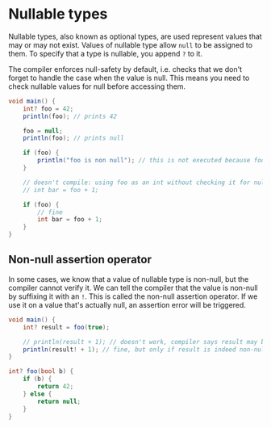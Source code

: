 # Nullable types

Nullable types, also known as optional types, are used represent values that may or may not exist.
Values of nullable type allow `null` to be assigned to them.
To specify that a type is nullable, you append `?` to it.

The compiler enforces null-safety by default, i.e. checks that we don't forget to handle the case when the value is null.
This means you need to check nullable values for null before accessing them.

```cs
void main() {
    int? foo = 42;
    println(foo); // prints 42

    foo = null;
    println(foo); // prints null

    if (foo) {
        println("foo is non null"); // this is not executed because foo is null
    }

    // doesn't compile: using foo as an int without checking it for null
    // int bar = foo + 1;

    if (foo) {
        // fine
        int bar = foo + 1;
    }
}
```

## Non-null assertion operator

In some cases, we know that a value of nullable type is non-null, but the compiler cannot verify it.
We can tell the compiler that the value is non-null by suffixing it with an `!`.
This is called the non-null assertion operator.
If we use it on a value that's actually null, an assertion error will be triggered.

```cs
void main() {
    int? result = foo(true);

    // println(result + 1); // doesn't work, compiler says result may be null
    println(result! + 1); // fine, but only if result is indeed non-null
}

int? foo(bool b) {
    if (b) {
        return 42;
    } else {
        return null;
    }
}
```
